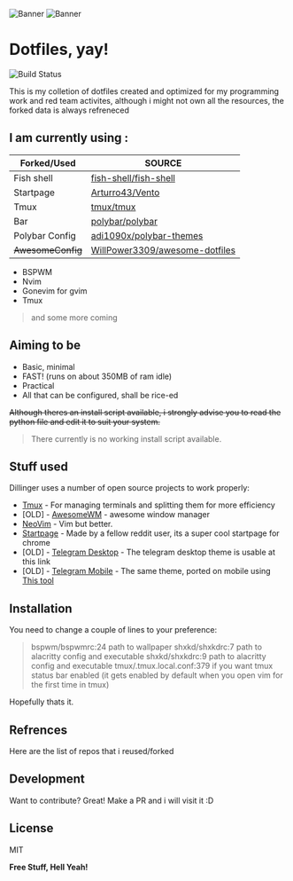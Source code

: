 ![Banner](https://raw.githubusercontent.com/DisheartenedEthereal/dotfiles/main/ss_vim.png)
![Banner](https://raw.githubusercontent.com/DisheartenedEthereal/dotfiles/main/ss_desk.png)
# Dotfiles, yay!

![Build Status](https://img.shields.io/badge/Linux-dotfiles-yellowgreener)

This is my colletion of dotfiles created and optimized for my programming work and red team activites, although i might not own all the resources, the forked data is always refreneced
## I am currently using :

| Forked/Used | SOURCE |
| ------ | ------ |
| Fish shell | [fish-shell/fish-shell](https://github.com/fish-shell/fish-shell) |
|Startpage|[Arturro43/Vento](https://github.com/Arturro43/Vento)|
|Tmux|[tmux/tmux](https://github.com/tmux/tmux)|
|Bar|[polybar/polybar](https://github.com/polybar/polybar)|
|Polybar Config|[adi1090x/polybar-themes](https://github.com/adi1090x/polybar-themes)|
| ~~AwesomeConfig~~ | [WillPower3309/awesome-dotfiles](https://github.com/WillPower3309/awesome-dotfiles) |

- BSPWM
- Nvim
- Gonevim for gvim
- Tmux

> and some more coming

## Aiming to be

- Basic, minimal
- FAST! (runs on about 350MB of ram idle)
- Practical
- All that can be configured, shall be rice-ed

~~Although theres an install script available, i strongly advise you to read the python file and edit it to suit your system.~~
> There currently is no working install script available.
## Stuff used

Dillinger uses a number of open source projects to work properly:

- [Tmux](https://github.com/tmux/tmux) - For managing terminals and splitting them for more efficiency
- [OLD] - [AwesomeWM](https://github.com/awesomeWM/awesome) - awesome window manager
- [NeoVim](https://github.com/neovim/neovim) - Vim but better.
- [Startpage](https://github.com/Tobias-Schoch/startpage-wave) - Made by a fellow reddit user, its a super cool startpage for chrome 
- [OLD] - [Telegram Desktop](https://t.me/addtheme/qA9wezvgHXCfzpEi) - The telegram desktop theme is usable at this link
- [OLD] - [Telegram Mobile](https://t.me/addtheme/blueglazephone) - The same theme, ported on mobile using [This tool](https://github.com/MrYadro/TDeskDroid)


## Installation
You need to change a couple of lines to your preference:
> bspwm/bspwmrc:24 path to wallpaper
> shxkd/shxkdrc:7 path to alacritty config and executable
> shxkd/shxkdrc:9 path to alacritty config and executable
> tmux/.tmux.local.conf:379 if you want tmux status bar enabled (it gets enabled by default when you open vim for the first time in tmux)

Hopefully thats it.
## Refrences
Here are the list of repos that i reused/forked


## Development

Want to contribute? Great!
Make a PR and i will visit it :D



## License

MIT

**Free Stuff, Hell Yeah!**

